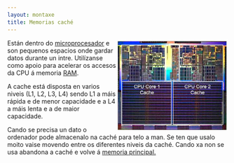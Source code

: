 ```yaml
---
layout: montaxe
title: Memorias caché
---
```



<img style="float: right;" alt="xerarquía de memoria" src="/imaxes/cache.jpg" width="256px">

Están dentro do [microprocesador]({{site.url}}/montaxe/CPU) e son pequenos espacios onde gardar datos durante un intre. Utilízanse como apoio para acelerar os accesos da CPU á memoria [RAM]({{site.url}}/montaxe/RAM).

 A cache está disposta en varios niveis (L1, L2, L3, L4) sendo L1 a máis rápida e de menor capacidade e a L4 a máis lenta e a de maior capacidade.

Cando se precisa un dato o ordenador pode almacenalo na caché para telo a man. Se ten que usalo moito vaise movendo entre os diferentes niveis da caché. Cando xa non se usa abandona a caché e volve á [memoria principal.]({{site.url}}/montaxe/RAM)
